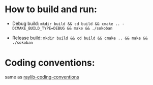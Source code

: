 # How to build and run:

+ Debug build:
  `mkdir build && cd build && cmake .. -DCMAKE_BUILD_TYPE=DEBUG && make && ./sokoban`

+ Release build:
  `mkdir build && cd build && cmake .. && make && ./sokoban`

# Coding conventions:

same as [raylib-coding-conventions](https://github.com/raysan5/raylib/wiki/raylib-coding-conventions)


